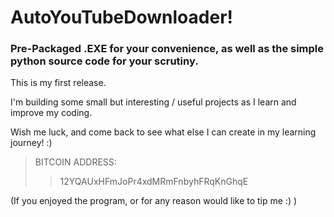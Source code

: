 # AutoYouTubeDownloader!

### Pre-Packaged .EXE for your convenience, as well as the simple python source code for your scrutiny.

This is my first release.

I'm building some small but interesting / useful projects as I learn and improve my coding.

Wish me luck, and come back to see what else I can create in my learning journey! :)

> BITCOIN ADDRESS:
> 
>> 12YQAUxHFmJoPr4xdMRmFnbyhFRqKnGhqE


(If you enjoyed the program, or for any reason would like to tip me :) )

